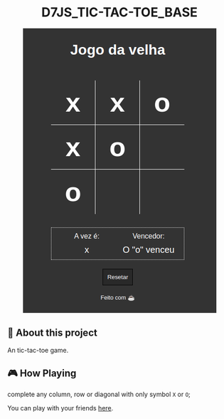 <h1 align="center">
    D7JS_TIC-TAC-TOE_BASE
</h1>

<p align="center">
    <img src="./assets/images/cover.png">
</p>

## 📝 About this project

An tic-tac-toe game.

## 🎮 How Playing

complete any column, row or diagonal with only symbol `X` or `O`;

You can play with your friends [here](https://jeferson1.github.io/D7JS_TICTACTOE_BASE/).

